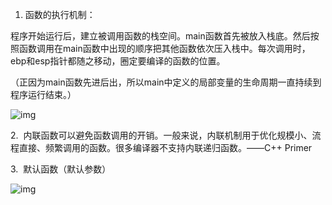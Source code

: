 1. 函数的执行机制：

程序开始运行后，建立被调用函数的栈空间。main函数首先被放入栈底。然后按照函数调用在main函数中出现的顺序把其他函数依次压入栈中。每次调用时，ebp和esp指针都随之移动，圈定要编译的函数的位置。

（正因为main函数先进后出，所以main中定义的局部变量的生命周期一直持续到程序运行结束。）

![img](file:///C:\Users\ADMINI~1\AppData\Local\Temp\msohtmlclip1\01\clip_image002.png)

2.  内联函数可以避免函数调用的开销。一般来说，内联机制用于优化规模小、流程直接、频繁调用的函数。很多编译器不支持内联递归函数。——C++ Primer

3.  默认函数（默认参数）

![img](file:///C:\Users\ADMINI~1\AppData\Local\Temp\msohtmlclip1\01\clip_image004.png)

 